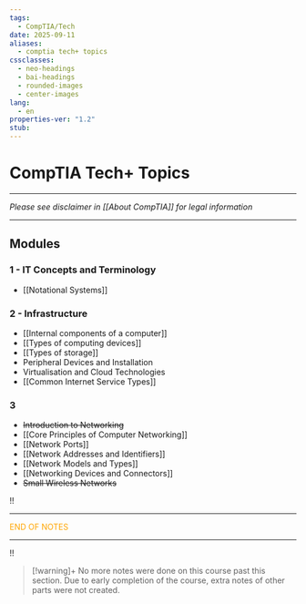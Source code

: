 ```yaml
---
tags:
  - CompTIA/Tech
date: 2025-09-11
aliases:
  - comptia tech+ topics
cssclasses:
  - neo-headings
  - bai-headings
  - rounded-images
  - center-images
lang:
  - en
properties-ver: "1.2"
stub:
---
```

# CompTIA Tech+ Topics
***
*Please see disclaimer in [[About CompTIA]] for legal information*
***

## Modules
### 1 - IT Concepts and Terminology
- [[Notational Systems]]
### 2 - Infrastructure
- [[Internal components of a computer]]
- [[Types of computing devices]]
- [[Types of storage]]
- Peripheral Devices and Installation
- Virtualisation and Cloud Technologies
- [[Common Internet Service Types]]
### 3
- ~~Introduction to Networking~~
- [[Core Principles of Computer Networking]]
- [[Network Ports]]
- [[Network Addresses and Identifiers]]
- [[Network Models and Types]]
- [[Networking Devices and Connectors]]
- ~~Small Wireless Networks~~

<div class="X42-star-break-line-container">
<p class="X42-star-break-line">!!</p>
<hr>
<p class="X42-star-break-nsp" style="color:orange;">END OF NOTES</p>
<hr>
<p class="X42-star-break-line">!!</p>
</div>

>[!warning]+ No more notes were done on this course past this section.
> Due to early completion of the course, extra notes of other parts were not created.

